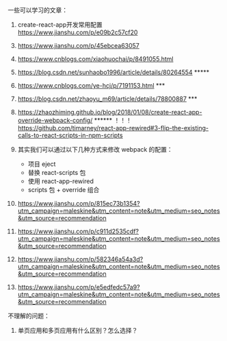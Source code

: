 一些可以学习的文章：
1. create-react-app开发常用配置
   https://www.jianshu.com/p/e09b2c57cf20
<!-- 2. https://www.cnblogs.com/tian-long/p/9237242.html -->
3. https://www.jianshu.com/p/45ebcea63057
4. https://www.cnblogs.com/xiaohuochai/p/8491055.html
5. https://blog.csdn.net/sunhaobo1996/article/details/80264554    *****
6. https://www.cnblogs.com/ye-hcj/p/7191153.html     ***
7. https://blog.csdn.net/zhaoyu_m69/article/details/78800887    ***
8. https://zhaozhiming.github.io/blog/2018/01/08/create-react-app-override-webpack-config/    ****** ！！！
   https://github.com/timarney/react-app-rewired#3-flip-the-existing-calls-to-react-scripts-in-npm-scripts

9. 其实我们可以通过以下几种方式来修改 webpack 的配置：
    * 项目 eject
    * 替换 react-scripts 包
    * 使用 react-app-rewired
    * scripts 包 + override 组合

10. https://www.jianshu.com/p/815ec73b1354?utm_campaign=maleskine&utm_content=note&utm_medium=seo_notes&utm_source=recommendation
11. https://www.jianshu.com/p/c911d2535cdf?utm_campaign=maleskine&utm_content=note&utm_medium=seo_notes&utm_source=recommendation
12. https://www.jianshu.com/p/582346a54a3d?utm_campaign=maleskine&utm_content=note&utm_medium=seo_notes&utm_source=recommendation
13. https://www.jianshu.com/p/e5edfedc57a9?utm_campaign=maleskine&utm_content=note&utm_medium=seo_notes&utm_source=recommendation

不理解的问题：
1. 单页应用和多页应用有什么区别？怎么选择？

